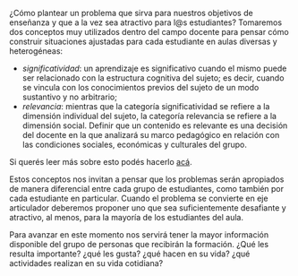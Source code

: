 ¿Cómo plantear un problema que sirva para nuestros objetivos de enseñanza y que a la vez sea atractivo para l@s estudiantes? Tomaremos dos conceptos muy utilizados dentro del campo docente para pensar cómo construir situaciones ajustadas para cada estudiante en aulas diversas y heterogéneas: 

* _significatividad_: un aprendizaje es significativo cuando el mismo puede ser relacionado con la estructura cognitiva del sujeto; es decir, cuando se vincula con los conocimientos previos del sujeto de un modo sustantivo y no arbitrario;
* _relevancia_: mientras que la categoría significatividad se refiere a la dimensión individual del sujeto, la categoría relevancia se refiere a la dimensión social. Definir que un contenido es relevante es una decisión del docente en la que analizará su marco pedagógico en relación con las condiciones sociales, económicas y culturales del grupo. 

Si querés leer más sobre esto podés hacerlo [acá](https://drive.google.com/open?id=1cXF3g8qwA310gxQpCVIyEP2JDByYjFtd).

Estos conceptos nos invitan a pensar que los problemas serán apropiados de manera diferencial entre cada grupo de estudiantes, como también por cada estudiante en particular. Cuando el problema se convierte en eje articulador deberemos proponer uno que sea suficientemente desafiante y atractivo, al menos, para la mayoría de los estudiantes del aula.

Para avanzar en este momento nos servirá tener la mayor información disponible del grupo de personas que recibirán la formación. ¿Qué les resulta importante? ¿qué les gusta? ¿qué hacen en su vida? ¿qué actividades realizan en su vida cotidiana?